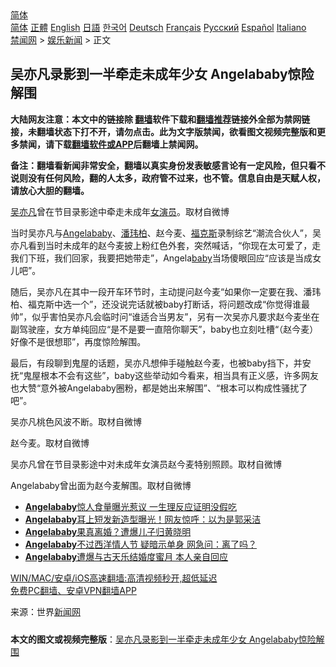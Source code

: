  <!-- 面包屑导航 --> <div class="breadcrumb"><!-- GTranslate: https://gtranslate.io/ -->  <div class="switcher notranslate">  <div class="selected">  <a href="#" onclick="return false;"> 简体</a>  </div>  <div class="option">  <a href="https://www.bannedbook.org" onclick="doGTranslate('zh-CN|zh-CN');jQuery('div.switcher div.selected a').html(jQuery(this).html());return false;" title="简体中文" class="nturl selected"> 简体</a>  <a href="https://www.bannedbook.org/zh-tw/" onclick="doGTranslate('zh-CN|zh-TW');jQuery('div.switcher div.selected a').html(jQuery(this).html());return false;" title="繁體中文" class="nturl"> 正體</a>  <a href="https://www.bannedbook.org/en/" onclick="doGTranslate('zh-CN|en');jQuery('div.switcher div.selected a').html(jQuery(this).html());return false;" title="English" class="nturl"> English</a>  <a href="https://www.bannedbook.org/ja/" onclick="doGTranslate('zh-CN|ja');jQuery('div.switcher div.selected a').html(jQuery(this).html());return false;" title="日本語" class="nturl"> 日語</a>  <a href="https://www.bannedbook.org/ko/" onclick="doGTranslate('zh-CN|ko');jQuery('div.switcher div.selected a').html(jQuery(this).html());return false;" title="한국어" class="nturl"> 한국어</a>  <a href="https://www.bannedbook.org/de/" onclick="doGTranslate('zh-CN|de');jQuery('div.switcher div.selected a').html(jQuery(this).html());return false;" title="Deutsch" class="nturl"> Deutsch</a>  <a href="https://www.bannedbook.org/fr/" onclick="doGTranslate('zh-CN|fr');jQuery('div.switcher div.selected a').html(jQuery(this).html());return false;" title="Français" class="nturl"> Français</a>  <a href="https://www.bannedbook.org/ru/" onclick="doGTranslate('zh-CN|ru');jQuery('div.switcher div.selected a').html(jQuery(this).html());return false;" title="Русский" class="nturl"> Русский</a>  <a href="https://www.bannedbook.org/es/" onclick="doGTranslate('zh-CN|es');jQuery('div.switcher div.selected a').html(jQuery(this).html());return false;" title="Español" class="nturl"> Español</a>  <a href="https://www.bannedbook.org/it/" onclick="doGTranslate('zh-CN|it');jQuery('div.switcher div.selected a').html(jQuery(this).html());return false;" title="Italiano" class="nturl"> Italiano</a>  </div>  </div>      <div class='breadcrumb-sub'><!-- Breadcrumb NavXT 6.3.0 --> <a href="https://www.bannedbook.org/" class="home">禁闻网</a> &gt; <a href="https://www.bannedbook.org/bnews/yule/" class="category">娱乐新闻</a> &gt; 正文</div></div><h2>吴亦凡录影到一半牵走未成年少女 Angelababy惊险解围</h2> <p class="notice"><b>大陆网友注意：本文中的链接除 <a href="https://github.com/bannedbook/fanqiang" >翻墙</a>软件下载和<a href="https://github.com/killgcd/justmysocks/blob/master/README.md">翻墙推荐</a>链接外全部为禁网链接，未翻墙状态下打不开，请勿点击。此为文字版禁闻，欲看图文视频完整版和更多禁闻，请下载<a href="https://github.com/bannedbook/fanqiang">翻墙软件或APP</a>后翻墙上禁闻网。</p><p>备注：翻墙看新闻非常安全，翻墙以真实身份发表敏感言论有一定风险，但只看不说则没有任何风险，翻的人太多，政府管不过来，也不管。信息自由是天赋人权，请放心大胆的翻墙。</b></p>  <div class="entry"> <p id="conimg"><a href="https://www.bannedbook.org/bnews/tag/%e5%90%b4%e4%ba%a6%e5%87%a1/" class="st_tag internal_tag" rel="tag" title="标签 吴亦凡 下的日志">吴亦凡</a>曾在节目录影途中牵走未成年<a href="https://www.bannedbook.org/bnews/tag/%E5%A5%B3%E6%BC%94%E5%91%98/" class="st_tag internal_tag" rel="tag" title="标签 女演员 下的日志">女演员</a>。取材自微博</p> <p>当时吴亦凡与<a href="https://www.bannedbook.org/bnews/tag/angelababy/" class="st_tag internal_tag" rel="tag" title="标签 Angelababy 下的日志">Angelababy</a>、<a href="https://www.bannedbook.org/bnews/tag/%e6%bd%98%e7%8e%ae%e6%9f%8f/" class="st_tag internal_tag" rel="tag" title="标签 潘玮柏 下的日志">潘玮柏</a>、赵今麦、<a href="https://www.bannedbook.org/bnews/tag/%e7%a6%8f%e5%85%8b%e6%96%af/" class="st_tag internal_tag" rel="tag" title="标签 福克斯 下的日志">福克斯</a>录制综艺“潮流合伙人”，吴亦凡看到当时未成年的赵今麦披上粉红色外套，突然喊话，“你现在太可爱了，走我们下班，我们回家，我要把她带走”，Angela<a href="https://www.bannedbook.org/bnews/tag/baby/" class="st_tag internal_tag" rel="tag" title="标签 baby 下的日志">baby</a>当场傻眼回应“应该是当成女儿吧”。</p>  <p>随后，吴亦凡在其中一段开车环节时，主动提问赵今麦“如果你一定要在我、潘玮柏、福克斯中选一个”，还没说完话就被baby打断话，将问题改成“你觉得谁最帅”，似乎害怕吴亦凡会临时问“谁适合当男友”，另有一次吴亦凡要求赵今麦坐在副驾驶座，女方单纯回应“是不是要一直陪你聊天”，baby也立刻吐槽“（赵今麦）好像不是很想耶”，再度惊险解围。</p> <p>最后，有段聊到鬼屋的话题，吴亦凡想伸手碰触赵今麦，也被baby挡下，并安抚“鬼屋根本不会有这些”，baby这些举动如今看来，相当具有正义感，许多网友也大赞“意外被Angelababy圈粉，都是她出来解围”、“根本可以构成性骚扰了吧”。</p>  <p>吴亦凡桃色风波不断。取材自微博</p> <p>赵今麦。取材自微博</p>  <p>吴亦凡曾在节目录影途中对未成年女演员赵今麦特别照顾。取材自微博</p> <p>Angelababy曾出面为赵今麦解围。取材自微博</p>  <ul class='op-related-articles' title='相关阅读'> <li><a href='https://www.bannedbook.org/bnews/yule/20210624/1573176.html' target='_blank'><b>Angelababy</b>惊人食量曝光惹议 一生理反应证明没假吃</a></li> <li><a href='https://www.bannedbook.org/bnews/yule/20210408/1521859.html' target='_blank'><b>Angelababy</b>耳上短发新造型曝光！网友惊呼：以为是郭采洁</a></li> <li><a href='https://www.bannedbook.org/bnews/comments/20210303/1497137.html' target='_blank'><b>Angelababy</b>果真离婚？遭爆儿子归黄晓明</a></li> <li><a href='https://www.bannedbook.org/bnews/yule/20210215/1487604.html' target='_blank'><b>Angelababy</b>不过西洋情人节 疑暗示单身 网急问：离了吗？</a></li> <li><a href='https://www.bannedbook.org/bnews/comments/20210130/1477615.html' target='_blank'><b>Angelababy</b>遭爆与古天乐结婚度蜜月 本人亲自回应</a></li> </ul> <p class="texttj"> <a href="https://github.com/bannedbook/fanqiang/wiki/V2ray%E6%9C%BA%E5%9C%BA" target="_blank">WIN/MAC/安卓/iOS高速翻墙:高清视频秒开,超低延迟</a><br/> <a href="https://github.com/bannedbook/fanqiang/wiki/%E7%A6%81%E9%97%BB%E7%BD%91%E5%AE%89%E5%8D%93%E7%BF%BB%E5%A2%99%E6%96%B0%E9%97%BBAPP" target="_blank">免费PC翻墙、安卓VPN翻墙APP</a></p><p> 来源：世界<span class='wp_keywordlink_affiliate'><a href="https://www.bannedbook.org/" title="新闻网">新闻网</a></span> </p><a name='sharetosocial'></a>  <div style="margin-bottom:5px;padding-bottom:5px;clear:both"> <div id="archive-pix-1" class="banner-ads"> <!-- AuctionX Display platform tag START --> <div id="26318x728x90x621x_ADSLOT2" clicktrack="%%CLICK_URL_ESC%%"></div> <!-- AuctionX Display platform tag END --> </div> <div id="archive-pix-2" class="banner-ads"> <!-- AuctionX Display platform tag START --> <div id="26315x300x250x621x_ADSLOT2" clicktrack="%%CLICK_URL_ESC%%"></div> <!-- AuctionX Display platform tag END --> </div> </div>  <div id="archive-pix-1" class="banner-ads"> <!-- AuctionX Display platform tag START --> <div id="26318x728x90x621x_ADSLOT3" clicktrack="%%CLICK_URL_ESC%%"></div> <!-- AuctionX Display platform tag END --> </div> <div><b>本文的图文或视频完整版</b>：<a href='https://www.bannedbook.org/bnews/yule/20210725/1593669.html'>吴亦凡录影到一半牵走未成年少女 Angelababy惊险解围</a></div>  </div><!--END ENTRY--> 
